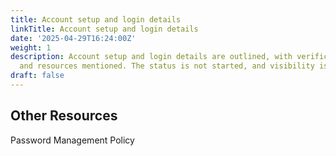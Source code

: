 ```yaml
---
title: Account setup and login details
linkTitle: Account setup and login details
date: '2025-04-29T16:24:00Z'
weight: 1
description: Account setup and login details are outlined, with verification confirmed
  and resources mentioned. The status is not started, and visibility is internal.
draft: false
---
```



<!-- Unsupported block type: table_of_contents -->





## Other Resources 

Password Management Policy 





